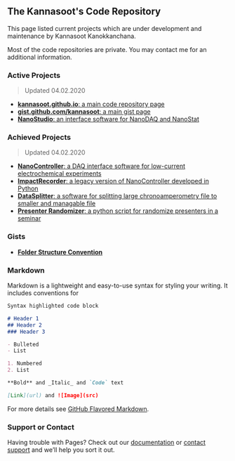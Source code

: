 ## The Kannasoot's Code Repository
This page listed current projects which are under development and maintenance by Kannasoot Kanokkanchana.

Most of the code repositories are private. You may contact me for an additional information.

### Active Projects
> Updated 04.02.2020

- [**kannasoot.github.io**: a main code repository page](https://kannasoot.github.io/)
- [**gist.github.com/kannasoot**: a main gist page](https://gist.github.com/kannasoot/)
- [**NanoStudio**: an interface software for NanoDAQ and NanoStat](https://github.com/kannasoot/nanostudio)

### Achieved Projects
> Updated 04.02.2020

- [**NanoController**: a DAQ interface software for low-current electrochemical experiments](https://github.com/kannasoot/Nano-Controller)
- [**ImpactRecorder**: a legacy version of NanoController developed in Python](https://github.com/kannasoot/ImpactRecorder)
- [**DataSplitter**: a software for splitting large chronoamperometry file to smaller and managable file](https://github.com/kannasoot/datasplitter)
- [**Presenter Randomizer**: a python script for randomize presenters in a seminar](https://github.com/kannasoot/presenter_randomizer)

### Gists
- [**Folder Structure Convention**](https://gist.github.com/kannasoot/79469a797d881913ca5fa9454fb182d0)

### Markdown

Markdown is a lightweight and easy-to-use syntax for styling your writing. It includes conventions for

```markdown
Syntax highlighted code block

# Header 1
## Header 2
### Header 3

- Bulleted
- List

1. Numbered
2. List

**Bold** and _Italic_ and `Code` text

[Link](url) and ![Image](src)
```

For more details see [GitHub Flavored Markdown](https://guides.github.com/features/mastering-markdown/).

### Support or Contact

Having trouble with Pages? Check out our [documentation](https://help.github.com/categories/github-pages-basics/) or [contact support](https://github.com/contact) and we’ll help you sort it out.
